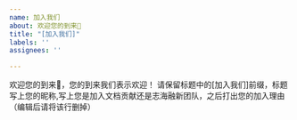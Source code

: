 ```yaml
---
name: 加入我们
about: 欢迎您的到来🥰
title: "[加入我们]"
labels: ''
assignees: ''

---
```


欢迎您的到来🥰，您的到来我们表示欢迎！
请保留标题中的[加入我们]前缀，标题写上您的昵称,写上您是加入文档贡献还是志海融新团队，之后打出您的加入理由
（编辑后请将该行删掉）
